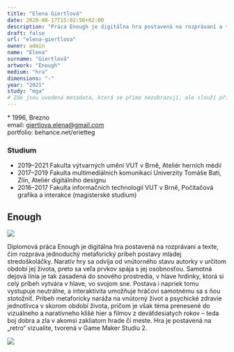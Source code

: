 ```yaml
---
title: "Elena Giertlová"
date: 2020-08-17T15:02:56+02:00
description: "Práca Enough je digitálna hra postavená na rozprávaní a texte, čím rozpráva jednoduchý metaforický príbeh postavy mladej stredoškoláčky."
draft: false
url: "elena-giertlova"
owner: admin
name: "Elena"
surname: "Giertlová"
artwork: "Enough"
medium: "hra"
dimensions: "-"
year: "2021"
study: "mga"
# Zde jsou uvedená metadata, která se přímo nezobrazují, ale slouží při generování webu - tagů pro Facebook a Twitter, atd.
---
```


\* 1996, Brezno  
email: giertlova.elena@gmail.com  
portfolio: behance.net/erietteg  

### Studium
* 2019–2021 Fakulta výtvarných umění VUT v Brně, Ateliér herních médií
* 2017–2019 Fakulta multimediálních komunikací Univerzity Tomáše Bati, Zlín, Ateliér digitálního designu
* 2016–2017 Fakulta informačních technologií VUT v Brně, Počítačová grafika a interakce (magisterské studium)

## Enough

![](/2021/giertlova/1.jpg)

Diplomová práca Enough je digitálna hra postavená na rozprávaní a texte, čím rozpráva jednoduchý metaforický príbeh postavy mladej stredoškoláčky.
Naratív hry sa odvíja od vnútorného stavu autorky v určitom období jej života, preto sa veľa prvkov spája s jej osobnosťou.
Samotná dejová línia je tak zasadená do snového prostredia, v hlave hrdinky, ktorá si celý príbeh vytvára v hlave, vo
svojom sne.
Postava i napriek tomu vystupuje neutrálne, a interaktivita umožňuje hráčovi samotnému sa s ňou stotožniť.
Príbeh metaforicky naráža na vnútorný život a psychické zdravie jednotlivca v skorom období života, pričom je však téma prenesené do vizuálneho a naratívneho klišé hier a filmov z deväťdesiatych rokov – teda boj dobra a zla v akomsi zakliatom hrade či meste.
Hra je postavená na „retro“ vizualite, tvorená v Game Maker Studiu 2.

![](/2021/giertlova/2.jpg)
